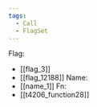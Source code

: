 ```yaml
---
tags:
  - Call
  - FlagSet
---
```

Flag:
- [[flag_3]]
- [[flag_12188]]
Name:
- [[name_1]]
Fn:
- [[t4206_function28]]
